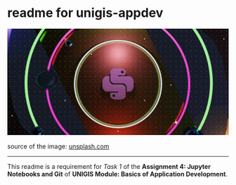 # readme for unigis-appdev

![python image from unsplash.com](images\python.jpg)

source of the image: [unsplash.com](https://unsplash.com/de/fotos/ein-neonkreis-mit-einer-schlange-darauf-qHx3w6Gwz9k)

---

This readme is a requirement for *Task 1* of the **Assignment 4: Jupyter Notebooks and Git** of **UNIGIS Module: Basics of Application Development**.